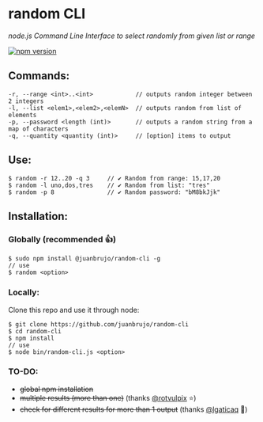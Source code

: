 # random CLI

*node.js Command Line Interface to select randomly from given list or range*

[![npm version](https://badge.fury.io/js/%40juanbrujo%2Frandom-cli.svg)](https://badge.fury.io/js/%40juanbrujo%2Frandom-cli)

## Commands:

```
-r, --range <int>..<int>            // outputs random integer between 2 integers
-l, --list <elem1>,<elem2>,<elemN>	// outputs random from list of elements
-p, --password <length (int)>       // outputs a random string from a map of characters
-q, --quantity <quantity (int)>		// [option] items to output
```

## Use:

```
$ random -r 12..20 -q 3     // ✔ Random from range: 15,17,20
$ random -l uno,dos,tres    // ✔ Random from list: "tres"
$ random -p 8               // ✔ Random password: "bM8bkJjk"
```

## Installation:

### Globally (recommended 👍)

```
$ sudo npm install @juanbrujo/random-cli -g
// use
$ random <option>
```


### Locally: 

Clone this repo and use it through node:

```
$ git clone https://github.com/juanbrujo/random-cli
$ cd random-cli
$ npm install
// use
$ node bin/random-cli.js <option>
```


### TO-DO:
- <s>global npm installation</s>
- <s>multiple results (more than one)</s> (thanks [@rotvulpix](https://github.com/rotvulpix) ⭐️)
- <s>check for different results for more than 1 output</s> (thanks [@lgaticaq](https://github.com/lgaticaq) 🍺)

